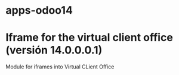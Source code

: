 # apps-odoo14

# Iframe for the virtual client office (versión 14.0.0.0.1)

Module for iframes into Virtual CLient Office
